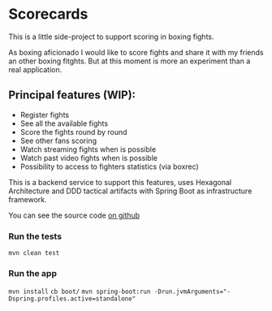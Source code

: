 # Scorecards

This is a little side-project to support scoring in boxing fights.

As boxing aficionado I would like to score fights and share it with my friends an other boxing fitghts. But at this moment is more an experiment than a real application.

## Principal features (WIP):
- Register fights
- See all the available fights
- Score the fights round by round
- See other fans scoring
- Watch streaming fights when is possible
- Watch past video fights when is possible
- Possibility to access to fighters statistics (via boxrec)

This is a backend service to support this features, uses Hexagonal Architecture and DDD tactical artifacts with Spring Boot as infrastructure framework.


You can see the source code [on github](https://github.com/danilat/scorecards)

### Run the tests

`mvn clean test`

### Run the app

`mvn install`
`cb boot/`
`mvn spring-boot:run -Drun.jvmArguments="-Dspring.profiles.active=standalone"`